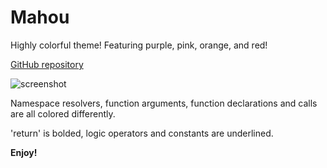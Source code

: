 # Mahou

Highly colorful theme! Featuring purple, pink, orange, and red!

[GitHub repository](https://github.com/bfs15/mahou-theme)

![screenshot](https://i.imgur.com/76fGFli.png)

Namespace resolvers, function arguments, function declarations and calls are all colored differently.

'return' is bolded, logic operators and constants are underlined.

**Enjoy!**
